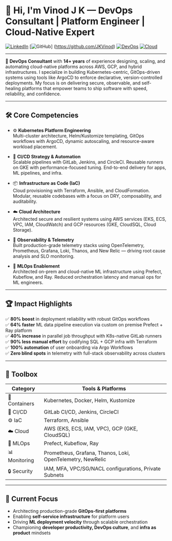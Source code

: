 # 👋 Hi, I'm Vinod J K — DevOps Consultant | Platform Engineer | Cloud-Native Expert

[![LinkedIn](https://img.shields.io/badge/LinkedIn-blue?style=flat&logo=linkedin)](https://www.linkedin.com/in/vinod-j-k-09129b8a/)
[![GitHub](https://img.shields.io/github/followers/yourusername?style=social)] (https://github.com/JKVinod)
[![DevOps](https://img.shields.io/badge/DevOps-Engineer-informational?style=flat&logo=linuxfoundation&logoColor=white&color=blueviolet)]()
[![Cloud](https://img.shields.io/badge/Multi--Cloud-AWS%20%7C%20GCP-informational?style=flat&logo=googlecloud&logoColor=white&color=orange)]()

---

🎯 **DevOps Consultant** with **14+ years** of experience designing, scaling, and automating cloud-native platforms across AWS, GCP, and hybrid infrastructures. I specialize in building Kubernetes-centric, GitOps-driven systems using tools like ArgoCD to enforce declarative, version-controlled deployments. My focus is on delivering secure, observable, and self-healing platforms that empower teams to ship software with speed, reliability, and confidence.

---

## 🛠️ Core Competencies

- ⚙️ **Kubernetes Platform Engineering**  
  Multi-cluster architecture, Helm/Kustomize templating, GitOps workflows with ArgoCD, dynamic autoscaling, and resource-aware workload placement.

- 🚀 **CI/CD Strategy & Automation**  
  Scalable pipelines with GitLab, Jenkins, and CircleCI. Reusable runners on GKE with performance-focused tuning. End-to-end delivery for apps, ML pipelines, and infra.

- 📦 **Infrastructure as Code (IaC)**  
  Cloud provisioning with Terraform, Ansible, and CloudFormation. Modular, reusable codebases with a focus on DRY, composability, and auditability.

- ☁️ **Cloud Architecture**  
  Architected secure and resilient systems using AWS services (EKS, ECS, VPC, IAM, CloudWatch) and GCP resources (GKE, CloudSQL, Cloud Storage).

- 📡 **Observability & Telemetry**  
  Built production-grade telemetry stacks using OpenTelemetry, Prometheus, Grafana, Loki, Thanos, and New Relic — driving root cause analysis and SLO monitoring.

- 🧠 **MLOps Enablement**  
  Architected on-prem and cloud-native ML infrastructure using Prefect, Kubeflow, and Ray. Reduced orchestration latency and manual ops for ML engineers.

---

## 🏆 Impact Highlights

✅ **80% boost** in deployment reliability with robust GitOps workflows  
✅ **64% faster** ML data pipeline execution via custom on premise Prefect + Ray platform  
✅ **40% increase** in parallel job throughput with K8s-native GitLab runners  
✅ **90% less manual effort** by codifying SQL + GCP infra with Terraform  
✅ **100% automation** of user onboarding via Argo Workflows  
✅ **Zero blind spots** in telemetry with full-stack observability across clusters

---

## 🧰 Toolbox

| Category | Tools & Platforms |
|---------|------------------|
| 🧱 Containers | Kubernetes, Docker, Helm, Kustomize |
| 🔁 CI/CD | GitLab CI/CD, Jenkins, CircleCI |
| ⚙️ IaC | Terraform, Ansible |
| ☁️ Cloud | AWS (EKS, ECS, IAM, VPC), GCP (GKE, CloudSQL) |
| 🧠 MLOps | Prefect, Kubeflow, Ray |
| 📊 Monitoring | Prometheus, Grafana, Thanos, Loki, OpenTelemetry, NewRelic |
| 🔒 Security | IAM, MFA, VPC/SG/NACL configurations, Private Subnets |

---

## 📌 Current Focus

- Architecting production-grade **GitOps-first platforms**
- Enabling **self-service infrastructure** for platform users
- Driving **ML deployment velocity** through scalable orchestration
- Championing **developer productivity, DevOps culture**, and **infra as product** mindsets
